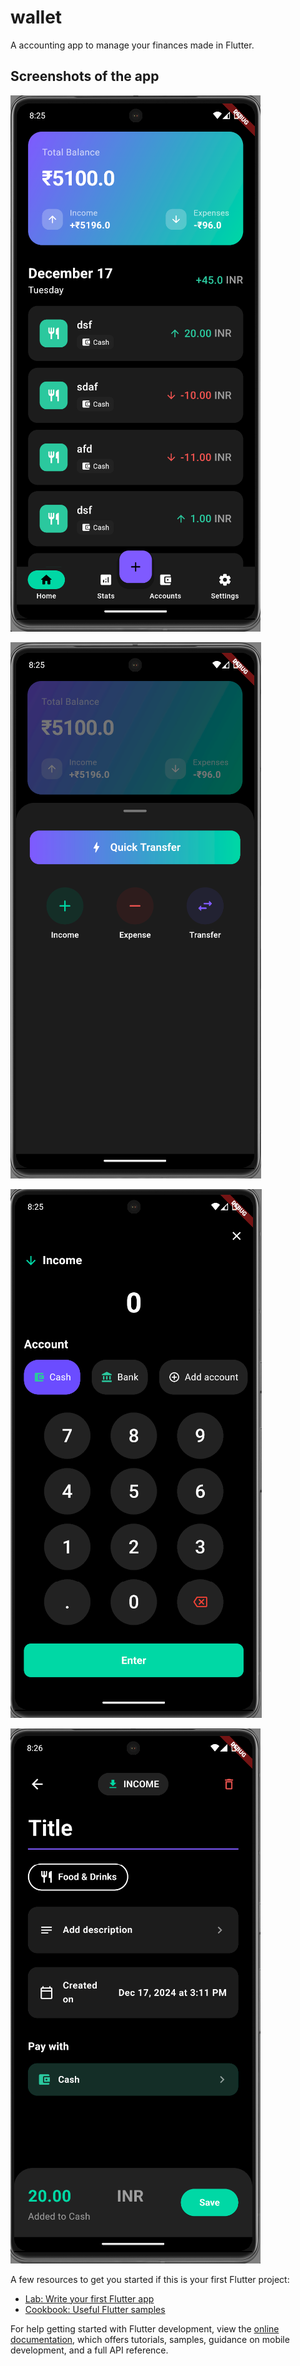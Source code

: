 # wallet

A accounting app to manage your finances made in Flutter.

## Screenshots of the app
![Alt text](./1.png)

![Alt text](./2.png)

![Alt text](./3.png)

![Alt text](./4.png)

A few resources to get you started if this is your first Flutter project:

- [Lab: Write your first Flutter app](https://docs.flutter.dev/get-started/codelab)
- [Cookbook: Useful Flutter samples](https://docs.flutter.dev/cookbook)

For help getting started with Flutter development, view the
[online documentation](https://docs.flutter.dev/), which offers tutorials,
samples, guidance on mobile development, and a full API reference.
